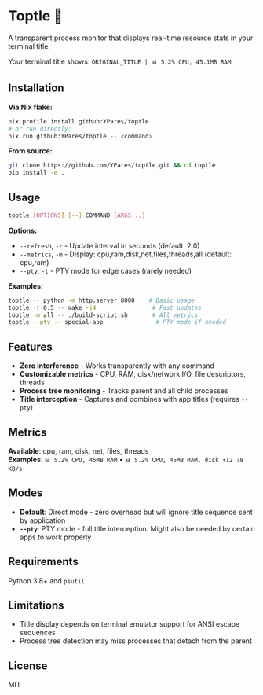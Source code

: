 # Toptle 🐢

A transparent process monitor that displays real-time resource stats in your terminal title.

Your terminal title shows: `ORIGINAL_TITLE | 📊 5.2% CPU, 45.1MB RAM`

## Installation

**Via Nix flake:**
```bash
nix profile install github:YPares/toptle
# or run directly:
nix run github:YPares/toptle -- <command>
```

**From source:**
```bash
git clone https://github.com/YPares/toptle.git && cd toptle
pip install -e .
```

## Usage

```bash
toptle [OPTIONS] [--] COMMAND [ARGS...]
```

**Options:**
- `--refresh`, `-r` - Update interval in seconds (default: 2.0)
- `--metrics`, `-m` - Display: cpu,ram,disk,net,files,threads,all (default: cpu,ram)  
- `--pty`, `-t` - PTY mode for edge cases (rarely needed)

**Examples:**
```bash
toptle -- python -m http.server 8000    # Basic usage
toptle -r 0.5 -- make -j4                # Fast updates  
toptle -m all -- ./build-script.sh       # All metrics
toptle --pty -- special-app               # PTY mode if needed
```

## Features

- **Zero interference** - Works transparently with any command
- **Customizable metrics** - CPU, RAM, disk/network I/O, file descriptors, threads
- **Process tree monitoring** - Tracks parent and all child processes  
- **Title interception** - Captures and combines with app titles (requires `--pty`)

## Metrics

**Available**: cpu, ram, disk, net, files, threads  
**Examples**: `📊 5.2% CPU, 45MB RAM` • `📊 5.2% CPU, 45MB RAM, disk ↑12 ↓8 KB/s`

## Modes

- **Default**: Direct mode - zero overhead but will ignore title sequence sent by application
- **`--pty`**: PTY mode - full title interception. Might also be needed by certain apps to work properly

## Requirements

Python 3.8+ and `psutil`

## Limitations

- Title display depends on terminal emulator support for ANSI escape sequences
- Process tree detection may miss processes that detach from the parent

## License

MIT
